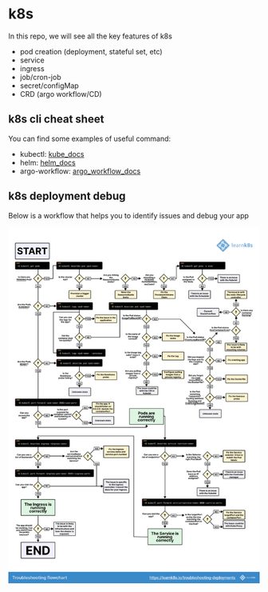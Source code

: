 # k8s

In this repo, we will see all the key features of k8s
- pod creation (deployment, stateful set, etc)
- service
- ingress
- job/cron-job
- secret/configMap
- CRD (argo workflow/CD)


## k8s cli cheat sheet

You can find some examples of useful command:
- kubectl: [kube_docs](docs/kube_command)
- helm: [helm_docs](docs/helm_command)
- argo-workflow: [argo_workflow_docs](docs/argo-workflow)

## k8s deployment debug

Below is a workflow that helps you to identify issues and debug your app

![k8s_cli_cheat_sheet](images/k8s_cli_cheat_sheet.png)
